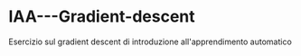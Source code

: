 # IAA---Gradient-descent

Esercizio sul gradient descent di introduzione all'apprendimento automatico
